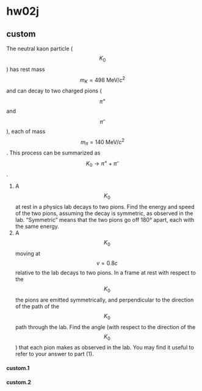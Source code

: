 # **hw02j**

## custom
The neutral kaon particle ($$K_0$$) has rest mass $$m_K=498\:\text{MeV}/c^2$$ and can decay to two charged pions ($$π^+$$ and $$π^–$$), each of mass $$m_\pi=140\:\text{MeV}/c^2$$.  This process can be summarized as $$K_0\to\pi^++\pi^–$$ .
1. A $$K_0$$ at rest in a physics lab decays to two pions.  Find the energy and speed of the two pions, assuming the decay is symmetric, as observed in the lab.  “Symmetric” means that the two pions go off 180° apart, each with the same energy.
2. A $$K_0$$ moving at $$v=0.8c$$ relative to the lab decays to two pions.  In a frame at rest with respect to the $$K_0$$ the pions are emitted symmetrically, and perpendicular to the direction of the path of the $$K_0$$ path through the lab.  Find the angle (with respect to the direction of the $$K_0$$) that each pion makes as observed in the lab.  You may find it useful to refer to your answer to part (1).

#### custom.1

#### custom.2